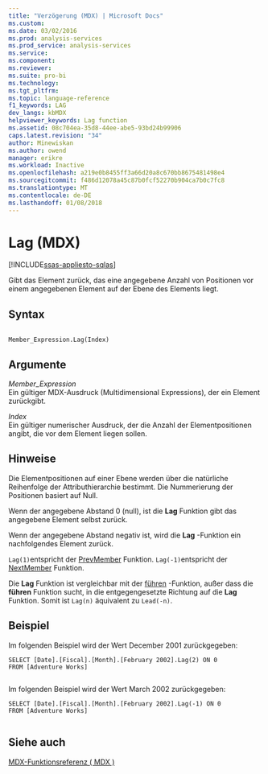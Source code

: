 ```yaml
---
title: "Verzögerung (MDX) | Microsoft Docs"
ms.custom: 
ms.date: 03/02/2016
ms.prod: analysis-services
ms.prod_service: analysis-services
ms.service: 
ms.component: 
ms.reviewer: 
ms.suite: pro-bi
ms.technology: 
ms.tgt_pltfrm: 
ms.topic: language-reference
f1_keywords: LAG
dev_langs: kbMDX
helpviewer_keywords: Lag function
ms.assetid: 08c704ea-35d8-44ee-abe5-93bd24b99906
caps.latest.revision: "34"
author: Minewiskan
ms.author: owend
manager: erikre
ms.workload: Inactive
ms.openlocfilehash: a219e0b8455ff3a66d20a8c670bb8675481498e4
ms.sourcegitcommit: f486d12078a45c87b0fcf52270b904ca7b0c7fc8
ms.translationtype: MT
ms.contentlocale: de-DE
ms.lasthandoff: 01/08/2018
---
```

# <a name="lag-mdx"></a>Lag (MDX)
[!INCLUDE[ssas-appliesto-sqlas](../includes/ssas-appliesto-sqlas.md)]

  Gibt das Element zurück, das eine angegebene Anzahl von Positionen vor einem angegebenen Element auf der Ebene des Elements liegt.  
  
## <a name="syntax"></a>Syntax  
  
```  
  
Member_Expression.Lag(Index)   
```  
  
## <a name="arguments"></a>Argumente  
 *Member_Expression*  
 Ein gültiger MDX-Ausdruck (Multidimensional Expressions), der ein Element zurückgibt.  
  
 *Index*  
 Ein gültiger numerischer Ausdruck, der die Anzahl der Elementpositionen angibt, die vor dem Element liegen sollen.  
  
## <a name="remarks"></a>Hinweise  
 Die Elementpositionen auf einer Ebene werden über die natürliche Reihenfolge der Attributhierarchie bestimmt. Die Nummerierung der Positionen basiert auf Null.  
  
 Wenn der angegebene Abstand 0 (null), ist die **Lag** Funktion gibt das angegebene Element selbst zurück.  
  
 Wenn der angegebene Abstand negativ ist, wird die **Lag** -Funktion ein nachfolgendes Element zurück.  
  
 `Lag(1)`entspricht der [PrevMember](../mdx/prevmember-mdx.md) Funktion. `Lag(-1)`entspricht der [NextMember](../mdx/nextmember-mdx.md) Funktion.  
  
 Die **Lag** Funktion ist vergleichbar mit der [führen](../mdx/lead-mdx.md) -Funktion, außer dass die **führen** Funktion sucht, in die entgegengesetzte Richtung auf die **Lag** Funktion. Somit ist `Lag(n)` äquivalent zu `Lead(-n)`.  
  
## <a name="example"></a>Beispiel  
 Im folgenden Beispiel wird der Wert December 2001 zurückgegeben:  
  
```  
SELECT [Date].[Fiscal].[Month].[February 2002].Lag(2) ON 0  
FROM [Adventure Works]  
  
```  
  
 Im folgenden Beispiel wird der Wert March 2002 zurückgegeben:  
  
```  
SELECT [Date].[Fiscal].[Month].[February 2002].Lag(-1) ON 0  
FROM [Adventure Works]  
  
```  
  
## <a name="see-also"></a>Siehe auch  
 [MDX-Funktionsreferenz &#40; MDX &#41;](../mdx/mdx-function-reference-mdx.md)  
  
  
